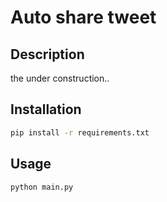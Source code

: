 # Auto share tweet

## Description
the under construction..

## Installation

```bash
pip install -r requirements.txt
```

## Usage

```bash
python main.py
```
